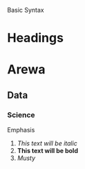 Basic Syntax
# Headings
# Arewa
## Data
### Science

Emphasis

1. *This text will be italic*
2. **This text will be bold**
3. *Musty*
